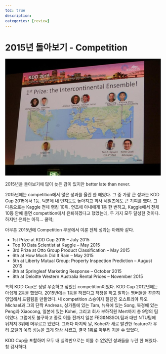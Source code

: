 ```yaml
---
toc: true
description:
categories: [review]
---
```

# 2015년 돌아보기 - Competition

![](/images/20160808-kddcup_2015.jpg)

2015년을 돌아보기에 많이 늦은 감이 있지만 better late than never.

2015년에는 competition에서 많은 성과를 올린 한 해였다. 그 중 가장 큰 성과는 KDD Cup 2015에서 1등. 덕분에 내 인지도도 높아지고 회사 세일즈에도 큰 기여를 했다. 그 다음으로는 Kaggle 전체 랭킹 10위. 연초에 아내에게 1등 한 번하고, Kaggle에서 전체 10등 안에 들면 competition에서 은퇴하겠다고 했었는데, 두 가지 모두 달성한 것이다. 하지만 은퇴는 아직… 쿨럭;

아무튼 2015년에 Competition 부문에서 이룬 전체 성과는 아래와 같다.

* 1st Prize at KDD Cup 2015 – July 2015
* Top 10 Data Scientist at Kaggle – May 2015
* 3rd Prize at Otto Group Product Classification – May 2015
* 6th at How Much Did It Rain – May 2015
* 5th at Liberty Mutual Group: Property Inspection Prediction – August 2015
* 8th at Springleaf Marketing Response – October 2015
* 8th at Deloitte Western Australia Rental Prices – November 2015

특히 KDD Cup은 정말 우승하고 싶었던 competition이었다. KDD Cup 2012년에는 아쉽게 2등을 했었다. 2015년에는 1등을 하겠다고 작정을 하고 잘하는 멤버들을 꾸준히 영입해서 드림팀을 만들었다. 내 competition 스승이자 절친인 오스트리아 듀오 Michael과 그의 단짝 Andreas, 싱가폴에 있는 Tam, 뉴욕에 있는 Song, 북경에 있는 Peng과 Xiaocong, 일본에 있는 Kohei, 그리고 회사 부하직원 Mert까지 총 9명의 팀이었다. 그럼에도 불구하고 종료 이틀 전까지 일본 FEG&NSSOL팀과 대만 NTU팀에 뒤처져 3위에 머무르고 있었다. 그러다 마지막 날, Kohei가 새로 발견한 feature가 우리 모델의 예측 성능을 크게 향상 시켰고, 결국 1위로 마무리 지을 수 있었다.

KDD Cup을 포함하여 모두 내 실력만으로는 이룰 수 없었던 성과들을 누린 한 해였다. 참 감사하다.